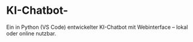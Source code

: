 # KI-Chatbot-
Ein in Python (VS Code) entwickelter KI-Chatbot mit Webinterface – lokal oder online nutzbar.

